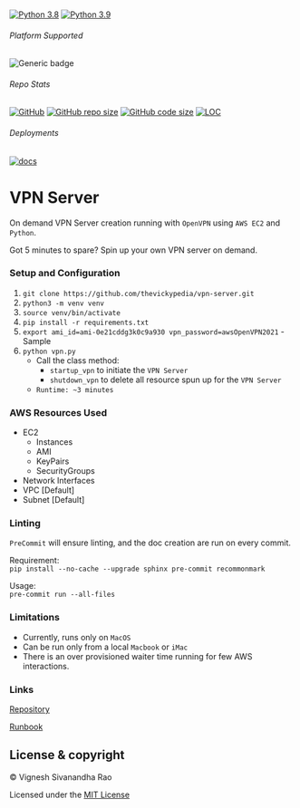 <br>

[![Python 3.8](https://img.shields.io/badge/python-3.8-orange.svg)](https://www.python.org/downloads/release/python-385/)
[![Python 3.9](https://img.shields.io/badge/python-3.9-blue.svg)](https://www.python.org/downloads/release/python-391/)

###### Platform Supported
![Generic badge](https://img.shields.io/badge/Platform-MacOS-1f425f.svg)

###### Repo Stats
[![GitHub](https://img.shields.io/github/license/thevickypedia/vpn-server)](https://github.com/thevickypedia/vpn-server/blob/main/LICENSE)
[![GitHub repo size](https://img.shields.io/github/repo-size/thevickypedia/vpn-server)](https://api.github.com/repos/thevickypedia/vpn-server)
[![GitHub code size](https://img.shields.io/github/languages/code-size/thevickypedia/vpn-server)](https://api.github.com/repos/thevickypedia/vpn-server)
[![LOC](https://img.shields.io/tokei/lines/github/thevickypedia/vpn-server)](https://api.github.com/repos/thevickypedia/vpn-server)

###### Deployments
[![docs](https://github.com/thevickypedia/vpn-server/actions/workflows/docs.yml/badge.svg)](https://thevickypedia.github.io/vpn-server/)

# VPN Server
On demand VPN Server creation running with `OpenVPN` using `AWS EC2` and `Python`.

Got 5 minutes to spare? Spin up your own VPN server on demand.

### Setup and Configuration
1. `git clone https://github.com/thevickypedia/vpn-server.git`
2. `python3 -m venv venv`
3. `source venv/bin/activate`
4. `pip install -r requirements.txt`
5. `export ami_id=ami-0e21cddg3k0c9a930 vpn_password=awsOpenVPN2021` - Sample
6. `python vpn.py`
   - Call the class method:
     - `startup_vpn` to initiate the `VPN Server`
     - `shutdown_vpn` to delete all resource spun up for the `VPN Server`
   - `Runtime: ~3 minutes`

### AWS Resources Used
- EC2
  - Instances
  - AMI
  - KeyPairs
  - SecurityGroups
- Network Interfaces
- VPC [Default]
- Subnet [Default]

### Linting
`PreCommit` will ensure linting, and the doc creation are run on every commit.

Requirement:
<br>
`pip install --no-cache --upgrade sphinx pre-commit recommonmark`

Usage:
<br>
`pre-commit run --all-files`

### Limitations
- Currently, runs only on `MacOS`
- Can be run only from a local `Macbook` or `iMac`
- There is an over provisioned waiter time running for few AWS interactions.

### Links
[Repository](https://github.com/thevickypedia/vpn-server)

[Runbook](https://thevickypedia.github.io/vpn-server/)

## License & copyright

&copy; Vignesh Sivanandha Rao

Licensed under the [MIT License](https://github.com/thevickypedia/vpn-server/blob/main/LICENSE)
